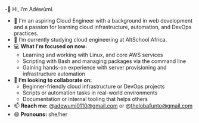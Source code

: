-👋 Hi, I’m Adéwùmí.
- 👀 I'm an aspiring Cloud Engineer with a background in web development and a passion for learning cloud infrastructure, automation, and DevOps practices. 
- 🌱 I’m currently studying cloud engineering at AltSchool Africa.
- 💻 **What I'm focused on now:**
  * Learning and working with Linux, and core AWS services
  * Scripting with Bash and managing packages via the command line
  * Gaining hands-on experience with server provisioning and infrastructure automation
- **💞️ I’m looking to collaborate on:**
  * Beginner-friendly cloud infrastructure or DevOps projects
  * Scripts or automation tasks in real-world environments
  * Documentation or internal tooling that helps others
- 📫 **Reach me:** @adewumi0110@gmail.com or @thelobafunto@gmail.com
- 😄 **Pronouns:** she/her
  

<!---
Adewuumii/Adewuumii is a ✨ special ✨ repository because its `README.md` (this file) appears on your GitHub profile.
You can click the Preview link to take a look at your changes.
--->
